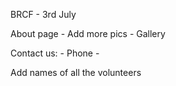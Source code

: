 BRCF - 3rd July

About page
	- Add more pics
	- Gallery



Contact us:
	- Phone - 


Add names of all the volunteers
